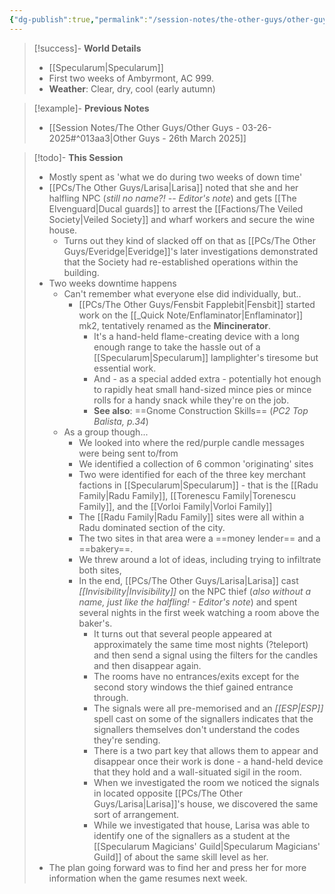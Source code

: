 ```yaml
---
{"dg-publish":true,"permalink":"/session-notes/the-other-guys/other-guys-04-02-2025/","noteIcon":""}
---
```


> [!success]- **World Details**
> - [[Specularum\|Specularum]]
> - First two weeks of Ambyrmont, AC 999. 
> - **Weather**: Clear, dry, cool (early autumn)
 
> [!example]- **Previous Notes** 
> - [[Session Notes/The Other Guys/Other Guys - 03-26-2025#^013aa3\|Other Guys - 26th March 2025]]

> [!todo]- **This Session**
> - Mostly spent as 'what we do during two weeks of down time'
> - [[PCs/The Other Guys/Larisa\|Larisa]] noted that she and her halfling NPC (*still no name?! -- Editor's note*) and gets [[The Elvenguard\|Ducal guards]] to arrest the [[Factions/The Veiled Society\|Veiled Society]] and wharf workers and secure the wine house.
> 	- Turns out they kind of slacked off on that as [[PCs/The Other Guys/Everidge\|Everidge]]'s later investigations demonstrated that the Society had re-established operations within the building.
> - Two weeks downtime happens
> 	- Can't remember what everyone else did individually, but..
> 		- [[PCs/The Other Guys/Fensbit Fapplebit\|Fensbit]] started work on the [[_Quick Note/Enflaminator\|Enflaminator]] mk2, tentatively renamed as the **Mincinerator**.
> 			- It's a hand-held flame-creating device with a long enough range to take the hassle out of a [[Specularum\|Specularum]] lamplighter's tiresome but essential work.
> 			- And - as a special added extra - potentially hot enough to rapidly heat small hand-sized mince pies or mince rolls for a handy snack while they're on the job.
> 			- **See also**: ==Gnome Construction Skills== (*PC2 Top Balista, p.34*)
> 	- As a group though...
> 		 - We looked into where the red/purple candle messages were being sent to/from
> 		 - We identified a collection of 6 common 'originating' sites
> 		 - Two were identified for each of the three key merchant factions in [[Specularum\|Specularum]] - that is the [[Radu Family\|Radu Family]], [[Torenescu Family\|Torenescu Family]], and the [[Vorloi Family\|Vorloi Family]]
> 		 - The [[Radu Family\|Radu Family]] sites were all within a Radu dominated section of the city.
> 		 - The two sites in that area were a ==money lender== and a ==bakery==.
> 		 - We threw around a lot of ideas, including trying to infiltrate both sites,
> 		 - In the end, [[PCs/The Other Guys/Larisa\|Larisa]] cast *[[Invisibility\|Invisibility]]* on the NPC thief (*also without a name, just like the halfling! - Editor's note*) and spent several nights in the first week watching a room above the baker's.
> 			 - It turns out that several people appeared at approximately the same time most nights (?teleport) and then send a signal using the filters for the candles and then disappear again.
> 			 - The rooms have no entrances/exits except for the second story windows the thief gained entrance through.
> 			 - The signals were all pre-memorised and an *[[ESP\|ESP]]* spell cast on some of the signallers indicates that the signallers themselves don't understand the codes they're sending.
> 			 - There is a two part key that allows them to appear and disappear once their work is done - a hand-held device that they hold and a wall-situated sigil in the room.
> 			 - When we investigated the room we noticed the signals in located opposite [[PCs/The Other Guys/Larisa\|Larisa]]'s house, we discovered the same sort of arrangement.
> 			 - While we investigated that house, Larisa was able to identify one of the signallers as a student at the [[Specularum Magicians' Guild\|Specularum Magicians' Guild]] of about the same skill level as her.
>  - The plan going forward was to find her and press her for more information when the game resumes next week.

